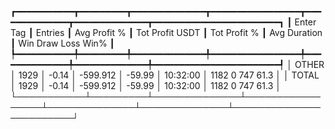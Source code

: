 ┏━━━━━━━━━━━┳━━━━━━━━━┳━━━━━━━━━━━━━━┳━━━━━━━━━━━━━━━━━┳━━━━━━━━━━━━━━┳━━━━━━━━━━━━━━┳━━━━━━━━━━━━━━━━━━━━━━━━┓
┃ Enter Tag ┃ Entries ┃ Avg Profit % ┃ Tot Profit USDT ┃ Tot Profit % ┃ Avg Duration ┃  Win  Draw  Loss  Win% ┃
┡━━━━━━━━━━━╇━━━━━━━━━╇━━━━━━━━━━━━━━╇━━━━━━━━━━━━━━━━━╇━━━━━━━━━━━━━━╇━━━━━━━━━━━━━━╇━━━━━━━━━━━━━━━━━━━━━━━━┩
│     OTHER │    1929 │        -0.14 │        -599.912 │       -59.99 │     10:32:00 │ 1182     0   747  61.3 │
│     TOTAL │    1929 │        -0.14 │        -599.912 │       -59.99 │     10:32:00 │ 1182     0   747  61.3 │
└───────────┴─────────┴──────────────┴─────────────────┴──────────────┴──────────────┴────────────────────────┘
